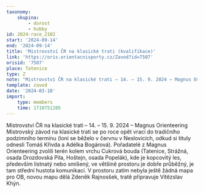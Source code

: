 ```yaml
---
taxonomy:
    skupina:
        - dorost
        - hobby
id: 2024-race_2102
start: '2024-09-14'
end: '2024-09-14'
title: 'Mistrovství ČR na klasické trati (kvalifikace)'
link: 'https://oris.orientacnisporty.cz/Zavod?id=7507'
orisid: '7507'
place: Tatenice
type: Z
note: "Mistrovství ČR na klasické trati – 14. – 15. 9. 2024 – Magnus Orienteering\r\nMistrovský závod na klasické trati se po roce opět vrací do tradičního podzimního termínu (loni se běželo v červnu v Neslovicích, odkud si tituly odnesli Tomáš Křivda a Adélka Bogárová). Pořadatelé z Magnus Orienteering zvolili terén kolem vrchu Cukrová bouda (Tatenice, Strážná, osada Drozdovská Pila, Hoštejn, osada Popelák), kde je kopcovitý les, především listnatý nebo smíšený, ve většině prostoru je dobře průběžný, je tam střední hustota komunikací. V prostoru zatím nebyla ještě žádná mapa pro OB, novou mapu dělá Zdeněk Rajnosšek, tratě připravuje Vítězslav Khýn."
template: zavod
date: '2024-03-18'
import:
    type: members
    time: 1710751205
---
```


Mistrovství ČR na klasické trati – 14. – 15. 9. 2024 – Magnus Orienteering
Mistrovský závod na klasické trati se po roce opět vrací do tradičního podzimního termínu (loni se běželo v červnu v Neslovicích, odkud si tituly odnesli Tomáš Křivda a Adélka Bogárová). Pořadatelé z Magnus Orienteering zvolili terén kolem vrchu Cukrová bouda (Tatenice, Strážná, osada Drozdovská Pila, Hoštejn, osada Popelák), kde je kopcovitý les, především listnatý nebo smíšený, ve většině prostoru je dobře průběžný, je tam střední hustota komunikací. V prostoru zatím nebyla ještě žádná mapa pro OB, novou mapu dělá Zdeněk Rajnosšek, tratě připravuje Vítězslav Khýn.
